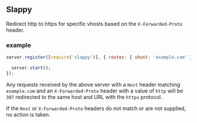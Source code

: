 ## Slappy

Redirect http to https for specific vhosts based on the `X-Forwarded-Proto` header.

### example

```js
server.register([require('slappy')], { routes: { vhost: 'example.com' } }, (err) => { // vhost can be a string or array of strings

  server.start();
});
```

Any requests received by the above server with a `Host` header matching `example.com` and an `X-Forwarded-Proto` header with a value of `http` will be `307` redirected to the same host and URL with the `https` protocol.

If the `Host` or `X-Forwarded-Proto` headers do not match or are not supplied, no action is taken.
